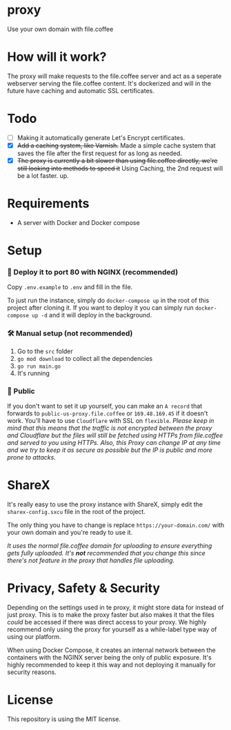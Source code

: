 # proxy
Use your own domain with file.coffee

# How will it work?
The proxy will make requests to the file.coffee server and act as a seperate webserver serving the file.coffee content. It's dockerized and will in the future have caching and automatic SSL certificates.

# Todo
- [ ] Making it automatically generate Let's Encrypt certificates.
- [x] ~~Add a caching system, like Varnish.~~ Made a simple cache system that saves the file after the first request for as long as needed.
- [x] ~~The proxy is currently a bit slower than using file.coffee directly, we're still looking into methods to speed it~~ Using Caching, the 2nd request will be a lot faster.
up.

# Requirements
* A server with Docker and Docker compose

# Setup
### 🐳 Deploy it to port 80 with NGINX (recommended)
Copy `.env.example` to `.env` and fill in the file.

To just run the instance, simply do `docker-compose up` in the root of this project after cloning it. If you want to 
deploy it you can simply run `docker-compose up -d` and it will deploy in the background.

### 🛠 Manual setup (not recommended)
1. Go to the `src` folder
2. `go mod download` to collect all the dependencies
3. `go run main.go`
4. It's running

### 📖 Public
If you don't want to set it up yourself, you can make an `A record` that forwards to `public-us-proxy.file.coffee` or `169.48.169.45` if it doesn't work. You'll have to use `Cloudflare` with SSL on `flexible`. _Please keep in mind that this means that the traffic is not encrypted between the proxy and Cloudflare but the files will still be fetched using HTTPs from file.coffee and served to you using HTTPs. Also, this Proxy can change IP at any time and we try to keep it as secure as possible but the IP is public and more prone to attacks._

# ShareX
It's really easy to use the proxy instance with ShareX, simply edit the `sharex-config.sxcu` file in the root of the
 project.

The only thing you have to change is replace `https://your-domain.com/` with your own domain and you're ready to use it.

*It uses the normal file.coffee domain for uploading to ensure everything gets fully uploaded. It's **not** recommended
 that you change this since there's not feature in the proxy that handles file uploading.*

# Privacy, Safety & Security
Depending on the settings used in te proxy, it might store data for instead of just proxy. This is to make the proxy 
faster but also makes it that the files _could_ be accessed if there was direct access to your proxy. We highly recommend
only using the proxy for yourself as a while-label type way of using our platform.

When using Docker Compose, it creates an internal network between the containers with the NGINX server being the only 
of public exposure. It's highly recommended to keep it this way and not deploying it manually for security reasons.

# License
This repository is using the MIT license.
